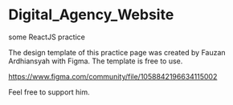 # Digital_Agency_Website
some ReactJS practice

The design template of this practice page was created by Fauzan Ardhiansyah with Figma. The template is free to use.

https://www.figma.com/community/file/1058842196634115002

Feel free to support him.
